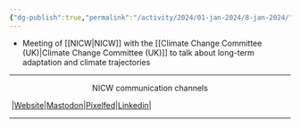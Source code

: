 ```yaml
---
{"dg-publish":true,"permalink":"/activity/2024/01-jan-2024/8-jan-2024/"}
---
```



- Meeting of [[NICW\|NICW]] with the [[Climate Change Committee (UK)\|Climate Change Committee (UK)]] to talk about long-term adaptation and climate trajectories

***
<p style="text-align: center;">NICW communication channels</p>

󠁧 |[Website](https://nationalinfrastructurecommission.wales)|[Mastodon](https://toot.wales/@NICW)|[Pixelfed](https://pix.toot.wales/NICW)|[Linkedin](https://www.linkedin.com/company/26268509/)|
***
